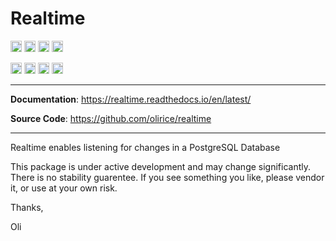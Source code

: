 # Realtime 

<p>

<a href="https://github.com/olirice/realtime/actions"><img src="https://github.com/olirice/realtime/workflows/tests/badge.svg" alt="Tests" height="18"></a>
<a href="https://realtime.readthedocs.io/en/latest/?badge=latest"><img src="https://readthedocs.org/projects/realtime/badge/?version=latest" alt="Tests" height="18"></a>
<a href="https://codecov.io/gh/olirice/realtime"><img src="https://codecov.io/gh/olirice/realtime/branch/master/graph/badge.svg" height="18"></a>
<a href="https://github.com/psf/black">
        <img src="https://img.shields.io/badge/code%20style-black-000000.svg" alt="Codestyle Black" height="18">
    </a>
</p>

<p>
    <a href="https://www.python.org/downloads/"><img src="https://img.shields.io/badge/python-3.8+-blue.svg" alt="Python version" height="18"></a>
  <a href="https://badge.fury.io/py/realtime"><img src="https://badge.fury.io/py/realtime.svg" alt="PyPI version" height="18"></a>
    <a href="https://github.com/olirice/realtime/blob/master/LICENSE"><img src="https://img.shields.io/pypi/l/markdown-subtemplate.svg" alt="License" height="18"></a>
    <a href="https://pypi.org/project/realtime/"><img src="https://img.shields.io/pypi/dm/realtime.svg" alt="Download count" height="18"></a>
</p>

---

**Documentation**: <a href="https://realtime.readthedocs.io/en/latest/" target="_blank">https://realtime.readthedocs.io/en/latest/</a>

**Source Code**: <a href="https://github.com/olirice/realtime" target="_blank">https://github.com/olirice/realtime</a>

---

Realtime enables listening for changes in a PostgreSQL Database 

This package is under active development and may change significantly. There is no stability guarentee. If you see something you like, please vendor it, or use at your own risk.

Thanks,

Oli
